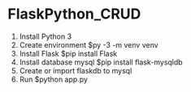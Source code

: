 # FlaskPython_CRUD
1. Install Python 3 
2. Create environment $py -3 -m venv venv
3. Install Flask $pip install Flask
4. Install database mysql $pip install flask-mysqldb
5. Create or import flaskdb to mysql
6. Run $python app.py
